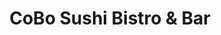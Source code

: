 ---
layout: place
title: "CoBo Sushi Bistro & Bar"
permalink: /north-carolina/boone/cobo-sushi-bistro-bar.html
stateAbbr: NC
stateName: North Carolina
cityName: Boone
seo:
  name: "CoBo Sushi Bistro & Bar"
  type: Restaurant
  links: http://cobosushi.com/
description: "Looking for sushi in Boone, North Carolina? Check out CoBo Sushi Bistro & Bar for a delightful Japanese dining experience. Enjoy a variety of sushi and other..."
place_id: ChIJy2G8tA76UIgRmJXILJdCMS8
photos:
  - name: >-
      places/ChIJy2G8tA76UIgRmJXILJdCMS8/photos/AeeoHcJhXgoegFskwv9l2zRv2xVKVDyKKAzkSuSjnMW-y_7LiAo_hhrIPN6rcVlMk4cD9CE1yZdq_zFSApZC-m0LRewlperMXju0TElZl2h4Y9M2pbaV0LDm0WUHsCfr9i7ZTBLqrTNz6BxSkmmDKBSCF28Jz57p2FI54j_5xWeGt9DpM8xM3EyknFPQsRlNRumZw5nvNUu__xECbbKmWPyZNzv7s56l8JpX1XOV6uCM8sxfu_5ejMF-GM-USFMi9hPSbyhhD_1xhPzAJPgnCSfHyGQSn-hnRL8ZY2H0qaBpwzXYmw
    widthPx: 960
    heightPx: 641
    authorAttributions:
      - displayName: CoBo Sushi Bistro & Bar
        uri: https://maps.google.com/maps/contrib/115624299804400518739
        photoUri: >-
          https://lh3.googleusercontent.com/a-/ALV-UjW64G7No2PpqvVjlaJyAsa6keyT1mlKqa8mCwE-rPemfrZNXrg=s100-p-k-no-mo
    flagContentUri: >-
      https://www.google.com/local/imagery/report/?cb_client=maps_api_places.places_api&image_key=!1e10!2sAF1QipNHzxxh2rVLleTJuidFQTXkV79FYTtCX8ZqRTQu&hl=en-US
    googleMapsUri: >-
      https://www.google.com/maps/place//data=!3m4!1e2!3m2!1sAF1QipNHzxxh2rVLleTJuidFQTXkV79FYTtCX8ZqRTQu!2e10!4m2!3m1!1s0x8850fa0eb4bc61cb:0x2f3142972cc89598
  - name: >-
      places/ChIJy2G8tA76UIgRmJXILJdCMS8/photos/AeeoHcKG1bpUQAEOxQog9gOKbIAg87XEBhZYMUY-lAskShwp_WHiL5fDGo3qJdrU-ln4ZYvU8i9rVIXLxKKkwcV86_7ra6RNyAjRC5TTvKdOXwdKA7Uvx7YFDQ0umfIwfu-wiJKS_sTpVc88z643eE4bkSZjswKlc050XTuMgcT4QQGbRT3PTXo2Fm3paRFxaFshyyoAj-Qizo8Q85HqQLUyrQe-zd9EjrKDYjCmqtwrmN9WRI2XcQEyY-dWc224Gwm9nTuKf3BP1CXXd6MMiXoU41HsMI9gtUYxR13h582uB5lSvw
    widthPx: 1200
    heightPx: 922
    authorAttributions:
      - displayName: CoBo Sushi Bistro & Bar
        uri: https://maps.google.com/maps/contrib/115624299804400518739
        photoUri: >-
          https://lh3.googleusercontent.com/a-/ALV-UjW64G7No2PpqvVjlaJyAsa6keyT1mlKqa8mCwE-rPemfrZNXrg=s100-p-k-no-mo
    flagContentUri: >-
      https://www.google.com/local/imagery/report/?cb_client=maps_api_places.places_api&image_key=!1e10!2sAF1QipM43f8Y0W9bIa8M2ozcuGeONYJ9VPlbT1ok3t2y&hl=en-US
    googleMapsUri: >-
      https://www.google.com/maps/place//data=!3m4!1e2!3m2!1sAF1QipM43f8Y0W9bIa8M2ozcuGeONYJ9VPlbT1ok3t2y!2e10!4m2!3m1!1s0x8850fa0eb4bc61cb:0x2f3142972cc89598
  - name: >-
      places/ChIJy2G8tA76UIgRmJXILJdCMS8/photos/AeeoHcL_s0nQ2NU2x0W_svzU7A6x07Uz7h7DG1EWpEaNGBPUWQKkpRGhxs9QoKwoSwde1Bxomqj8gudJGesPSv4bERZfwEcR8hpLCviuoZEhAW_46wFjAma_wbuilAE5Ad2wiuJgp0kyCXJkL-mJ_ARD9U-RkTicmNYB69kteuINcl2eC50wjdDKJd4mdNK_YHzMXuY5FuQwHHRnEP9_YiiOOE0Fyr3TU-SYsDC9PINr0n2eraWMELx2MHQQEY80A5IwdtxuHqe6qeMjQdRLnWj1RNPMrP-jUSLfpFjKTG79vLBvYNa0eX-jkBd8VUuHofzu2BdlcGr17l2Fdm-YT5mFYo72e2zzkrKD0N2wJMnbQ5HlrtPdlDpN9G8gk9xHazMVf0w77Nf68RyrBPpFfiD0Uyxw1bUCpIQ9eP_fAQIProctA5pK
    widthPx: 3024
    heightPx: 4032
    authorAttributions:
      - displayName: Brendan Housler
        uri: https://maps.google.com/maps/contrib/117115295317704741059
        photoUri: >-
          https://lh3.googleusercontent.com/a/ACg8ocKRM0BMvT1jnbpFDH3QFRUwbi6Pe2AGBuQGPtU95MQqDTNCaQ=s100-p-k-no-mo
    flagContentUri: >-
      https://www.google.com/local/imagery/report/?cb_client=maps_api_places.places_api&image_key=!1e10!2sCIHM0ogKEICAgMDwm6-Y7wE&hl=en-US
    googleMapsUri: >-
      https://www.google.com/maps/place//data=!3m4!1e2!3m2!1sCIHM0ogKEICAgMDwm6-Y7wE!2e10!4m2!3m1!1s0x8850fa0eb4bc61cb:0x2f3142972cc89598
  - name: >-
      places/ChIJy2G8tA76UIgRmJXILJdCMS8/photos/AeeoHcIjpKEovIz4Zoz2arHhkB5sHQvv8jQyheCbOE06g3Pm5Psv0GlbLBJfh3et6hBLQOAi7Mx6tmL4AlImsdtQhhfsfxaU4moSQ-5dnReol2gwr42WDhypXS1jZYBfFkbPqtpg9MhxklAlw_gECjyOKmsOQEw93ktmuP3J4TETJImLV0MoGBUlXDfh3DlbOkIB1j7_HyPQoyhVfATiIfbledWAnWWAg5iUlvzzPdT5DVCNgohZGhrPPVELUkNU8PaJwC7oi-iEnWx_7VRBmQXCPpleRmdTKAc3KqmVh398X878r6g_T_ID4q8KI0Ef97F3Rq98nwtMAfQRvrH4VW180nq80J7K-pXh9uGCD-hhBjs6zrhSDlSAJtS8gfQHD4QsXoSnOAlollq5_5BqqukB8BuG3gDnbS78TLbHqmnqtQ5GLWux
    widthPx: 3024
    heightPx: 4032
    authorAttributions:
      - displayName: Charlotte Luer
        uri: https://maps.google.com/maps/contrib/115317847747336164813
        photoUri: >-
          https://lh3.googleusercontent.com/a-/ALV-UjUA92ncR7b9ySK1n61M1uOdpGRSZ_BsAhmWIswNw9bjmv-LPaM=s100-p-k-no-mo
    flagContentUri: >-
      https://www.google.com/local/imagery/report/?cb_client=maps_api_places.places_api&image_key=!1e10!2sCIHM0ogKEICAgICHvI-2rwE&hl=en-US
    googleMapsUri: >-
      https://www.google.com/maps/place//data=!3m4!1e2!3m2!1sCIHM0ogKEICAgICHvI-2rwE!2e10!4m2!3m1!1s0x8850fa0eb4bc61cb:0x2f3142972cc89598
  - name: >-
      places/ChIJy2G8tA76UIgRmJXILJdCMS8/photos/AeeoHcLAFI52SKZREZwdaC1W6EIBzkLZvdFAPL_jIeAYKVEbKgNrwo2XUZkfmvUcz0vhDwKltTsMcgPG9FKLsREBoaW1BS-7BtkP6tW0Iv16KH07xftyfOjhT7CF3r2HVds-gZ7MvxIP4b0U_ObROu3KfyG9ybMAxMEwO13gSZosJLOi_2oVSq63q_LSIEaaSBoDGbtFw8T7wNlg_K4y7vSnZVC06K3sC5H1SZrsPsdG2v7Lw-eS7PXlt9SHOqPBYyCGS7LG4rc0b3qj2rUazQXuXUUc5FajS-eh-7ESeUU7_5Bdx9UEavVNr5Mu_GwyMVbgM-3PWpL8nPXo3f-aE6glUpXsIsAYPsMiFezwhrpfHCYgLMM6JTmRfrRJkRAjvAIXDu5wRRAK0_G9ZkPzdWj7jDUdtbzhCiV7gQl2LjtObcAE8CAM
    widthPx: 4000
    heightPx: 3000
    authorAttributions:
      - displayName: Chad Treadaway
        uri: https://maps.google.com/maps/contrib/110052163445374772019
        photoUri: >-
          https://lh3.googleusercontent.com/a-/ALV-UjV6jaO94VcRLbyvxOcNFhBr3C0vv29b7kJv1lAekBMXr3Zrk366CA=s100-p-k-no-mo
    flagContentUri: >-
      https://www.google.com/local/imagery/report/?cb_client=maps_api_places.places_api&image_key=!1e10!2sCIHM0ogKEICAgICd1fm7gwE&hl=en-US
    googleMapsUri: >-
      https://www.google.com/maps/place//data=!3m4!1e2!3m2!1sCIHM0ogKEICAgICd1fm7gwE!2e10!4m2!3m1!1s0x8850fa0eb4bc61cb:0x2f3142972cc89598
  - name: >-
      places/ChIJy2G8tA76UIgRmJXILJdCMS8/photos/AeeoHcJOnYL193HLOVHmbNAcQqPlDilWQYzJczyog6MzpLsI0ItrthHrl2wFjywPHbQxDEaU92HdwgvwvUjkL26IkfdR8e9tqmMboPMqmg3ewNMpYa7QcKQ1RdR-p69BsRh1RLiMblDoeJZYkSYygEKH829LrCIFQm8XxXuWYl1uqDydd_KjMBDFIEnO5G_TKSQetZhx56JHxPVz8Ka75XCHNhoi7y9o0uRNqVAX0fMUeE2HSmqg6m-aELYGA0D2tKjCNC0UtDqpHU16mQN716enKHkw7_NIflrU-RayiZzRfXz2TGFaiFLxv3RVYE-4ytZY6YsBmB2uClzDaPuDA3FPmvw7EAtmAHaQJ-fL6DvgUGXjpyrOtEWbKgH5EGe7UA98CvnChGH_zP80QHp5WBiiWeOVYoiQh-HgACgGQ1n4Ybo
    widthPx: 4000
    heightPx: 2252
    authorAttributions:
      - displayName: E Z
        uri: https://maps.google.com/maps/contrib/102167902314390664830
        photoUri: >-
          https://lh3.googleusercontent.com/a-/ALV-UjVTkf216u9p4iDaK4phfr4Foqv-QShj1oygmBNF4tPowe9q8wdu=s100-p-k-no-mo
    flagContentUri: >-
      https://www.google.com/local/imagery/report/?cb_client=maps_api_places.places_api&image_key=!1e10!2sCIHM0ogKEICAgIDd_q-_IQ&hl=en-US
    googleMapsUri: >-
      https://www.google.com/maps/place//data=!3m4!1e2!3m2!1sCIHM0ogKEICAgIDd_q-_IQ!2e10!4m2!3m1!1s0x8850fa0eb4bc61cb:0x2f3142972cc89598
  - name: >-
      places/ChIJy2G8tA76UIgRmJXILJdCMS8/photos/AeeoHcIB_DjkdKZfXU3-F0Rc_m5BDs1aWmhc0TBpGN5pnkXv6VgysXYshErOli8ioYTHMT7okaZFE9vRGTEy5T6a0ujXAsfnNt27NwadhAXaHTpxkwNXL1Fc1Xrx07lHMKF64AnxCr2ByFDcMCKc87f8TXiEMlDChtGasKhqyJiCgw0Y-0PenOFRx8njL5tZCQJ8vUd1cuK8woVJWrRoIYHI1MGQ2c1z6N06IgKODw9zg8Lnv9PBUYFsLZYiZOdiN5_TC4oHYLzYV9TCL446b4_LN-yic9lUFhbOB2a3PkaP4i8b4e8YpZff9_LNUS9DS7II1__CaAc-TY-WKX72SVpDwyBhW2H478xRbDnl1FXmJ7DkaZv2WHAH4KX46kqmBDCz8kyOlsL1-_b_YsuGBI_Oi2hVvTsmC5GbJQ1cFIdX2-uvBjdI
    widthPx: 4032
    heightPx: 3024
    authorAttributions:
      - displayName: Savannah Taylor
        uri: https://maps.google.com/maps/contrib/103080557805473480179
        photoUri: >-
          https://lh3.googleusercontent.com/a-/ALV-UjW3zOQijVZb9CKm_01M-UaN1J5w6Y1yHrQLHLCC_5rHUP8xOdySkQ=s100-p-k-no-mo
    flagContentUri: >-
      https://www.google.com/local/imagery/report/?cb_client=maps_api_places.places_api&image_key=!1e10!2sCIHM0ogKEICAgIDVlavhhwE&hl=en-US
    googleMapsUri: >-
      https://www.google.com/maps/place//data=!3m4!1e2!3m2!1sCIHM0ogKEICAgIDVlavhhwE!2e10!4m2!3m1!1s0x8850fa0eb4bc61cb:0x2f3142972cc89598
  - name: >-
      places/ChIJy2G8tA76UIgRmJXILJdCMS8/photos/AeeoHcLLFsT2-A_D6dAsigy6Hzh1FYliKvc6TGWsg2Q3tIxzN3mX7utb6L5gzN9WAgchl3fBIB07wqcCJXnQ7oNX72Q4cCMD6_mbwBLwS4z8jEpILuocniyXfYOqTmR8gVw3LnymAKwBIF0Qxvx1lvhcDOQIK9U5QDO7yV5mjcZBVUu01rOFUrCFVPNXvmhpcflFqcRr_diYslmSbj1y12gdjJsqbOVc39aVzG5RXCECK2BWERPPgmzdg5zeyyP556xTekYZDMP45ui-H2LWEYVYK60m9G8ABgAu4ikHVO80KK8D_R_-zbsDAUuU5kUhOx6qo-x1XGRxX3J2X1luSUa01sH763wKPvFncxYGt7gk22msCs0JjSh4eY1i9lAdl4qEWpCfuC2tk99VzRiwNpP9Q1IH80k4nommo9I6LR9r04BWGQ
    widthPx: 4000
    heightPx: 2252
    authorAttributions:
      - displayName: E Z
        uri: https://maps.google.com/maps/contrib/102167902314390664830
        photoUri: >-
          https://lh3.googleusercontent.com/a-/ALV-UjVTkf216u9p4iDaK4phfr4Foqv-QShj1oygmBNF4tPowe9q8wdu=s100-p-k-no-mo
    flagContentUri: >-
      https://www.google.com/local/imagery/report/?cb_client=maps_api_places.places_api&image_key=!1e10!2sCIHM0ogKEICAgIDd_q-_AQ&hl=en-US
    googleMapsUri: >-
      https://www.google.com/maps/place//data=!3m4!1e2!3m2!1sCIHM0ogKEICAgIDd_q-_AQ!2e10!4m2!3m1!1s0x8850fa0eb4bc61cb:0x2f3142972cc89598
  - name: >-
      places/ChIJy2G8tA76UIgRmJXILJdCMS8/photos/AeeoHcJzpYRZvdcOT2DDRWgha-qwwQ54FIKHzPvt5r6jbTO7uBtJw8fxCWUYS9hpWwnrldnOIzf_6Oo6E0I48QvvAtCPgEjy9R8PchhQksaxoP2tNPMbc-oimDL5DjvtQ9W8ClvBkn13mFbccDi75adetBE84_jNdccqD5SplWQom3bfoi0DAB_qs8aQ8t3-ZOZiF0Q6KhXyf2Eau2TtLH2N7NDlyzcfpFW0mws_mUIaDOw9xYF750s2jlvzygoQHst_-QHsOk9SMnagGJEvqkCcFfFy0XiMpZyFKZmj3S-c6appP8I7vLv-d62-e_uT4vYWaPKwnV7PF4-kRK-kcd0_62M3DpM5Jt9FtSR5941GX5gwAAlw6bElPZwP8WWxA1EKurG9deK5qUc0CJi7DVtEtJNPwZZ8WIIlPlcmL86gqZlTzw
    widthPx: 1440
    heightPx: 1440
    authorAttributions:
      - displayName: Brenda Ross
        uri: https://maps.google.com/maps/contrib/103548862268384945135
        photoUri: >-
          https://lh3.googleusercontent.com/a-/ALV-UjXP8C43q3ia2fPHZTpyuByGlBjk7FmYsrv4uXbHEdWyCKOqb3lc=s100-p-k-no-mo
    flagContentUri: >-
      https://www.google.com/local/imagery/report/?cb_client=maps_api_places.places_api&image_key=!1e10!2sCIHM0ogKEICAgICx3fLSGA&hl=en-US
    googleMapsUri: >-
      https://www.google.com/maps/place//data=!3m4!1e2!3m2!1sCIHM0ogKEICAgICx3fLSGA!2e10!4m2!3m1!1s0x8850fa0eb4bc61cb:0x2f3142972cc89598
  - name: >-
      places/ChIJy2G8tA76UIgRmJXILJdCMS8/photos/AeeoHcJltumhtAV9y7BCXF08GWFiFHqJkB8esrnOcJgtXYczZoSddrnEJoYTjGGLCvUJ4fO1FU0MgkS-JDqlCy2xXlrCQlmoqWJ9NY7pMAiPp0Enf9xvWPJQaQXfGvfP0FLWZsLl6C11G26YqMdoFG5c6YyMBsPMeKAhiaHaGick0Yuu4wjIWuNfna1sAh2CNzjfAYGLeDtFLtfv57nGkEAKvlBTRHtlaGmHfplxPsDlAQ0-ejzMK8J15m4YHE5nWQ9sK61YTHaYWdXCp7rk6xFXPWmbdJ0D0Lxulsa1RmPPqzn_f_Fwznh8jmyU8Ks9MNRVLvMyFSE3mJ0EeliD0s_bAiYyA0m1dyBML9sqIVpSXOV9P6i0a7PW0e0ekonaWqM6ITV1UgUuSCZzwTWH46of2ooY0tvAbeka3ygK6S3SYH_azZ8S
    widthPx: 3073
    heightPx: 1627
    authorAttributions:
      - displayName: Ed Hurst
        uri: https://maps.google.com/maps/contrib/104758609814498894658
        photoUri: >-
          https://lh3.googleusercontent.com/a-/ALV-UjVfjJs_QPMsDfMkiutmQDtIWGfMb-_1x1fwlVFz5NbdGPbkKcY=s100-p-k-no-mo
    flagContentUri: >-
      https://www.google.com/local/imagery/report/?cb_client=maps_api_places.places_api&image_key=!1e10!2sCIHM0ogKEICAgICKuZK5zQE&hl=en-US
    googleMapsUri: >-
      https://www.google.com/maps/place//data=!3m4!1e2!3m2!1sCIHM0ogKEICAgICKuZK5zQE!2e10!4m2!3m1!1s0x8850fa0eb4bc61cb:0x2f3142972cc89598
address: 161 Howard St, Boone, NC 28607, USA
street: 161 Howard St
city: Boone
state: NC
zip: '28607'
country: USA
neighborhood: null
latitude: '36.218860'
longitude: '-81.685590'
accessibility_options:
  wheelchairAccessibleParking: true
  wheelchairAccessibleEntrance: true
  wheelchairAccessibleSeating: true
business_status: OPERATIONAL
name: CoBo Sushi Bistro & Bar
google_maps_links:
  directionsUri: >-
    https://www.google.com/maps/dir//''/data=!4m7!4m6!1m1!4e2!1m2!1m1!1s0x8850fa0eb4bc61cb:0x2f3142972cc89598!3e0
  placeUri: https://maps.google.com/?cid=3400572410700273048
  writeAReviewUri: >-
    https://www.google.com/maps/place//data=!4m3!3m2!1s0x8850fa0eb4bc61cb:0x2f3142972cc89598!12e1
  reviewsUri: >-
    https://www.google.com/maps/place//data=!4m4!3m3!1s0x8850fa0eb4bc61cb:0x2f3142972cc89598!9m1!1b1
  photosUri: >-
    https://www.google.com/maps/place//data=!4m3!3m2!1s0x8850fa0eb4bc61cb:0x2f3142972cc89598!10e5
primary_type: Sushi Restaurant
opening_hours:
  regular: null
  current: null
secondary_opening_hours:
  regular:
    weekdayDescriptions: null
    type: null
  current:
    weekdayDescriptions: null
    type: null
phone: (828) 386-1201
price_level: PRICE_LEVEL_MODERATE
price_range: $20 &ndash; $30
rating: '4.7'
rating_count: 880
website: http://cobosushi.com/
reviews: null
parking_options: null
payment_options: null
allow_dogs: null
curbside_pickup: null
delivery: null
dine_in: null
good_for_children: null
good_for_groups: null
good_for_sports: null
live_music: null
menu_for_children: null
outdoor_seating: null
reservable: null
restroom: null
serves_beer: null
serves_breakfast: null
serves_brunch: null
serves_cocktails: null
serves_coffee: null
serves_dinner: null
serves_dessert: null
serves_lunch: null
serves_vegetarian_food: null
serves_wine: null
takeout: null
summary: null

---